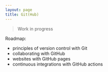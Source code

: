 ```yaml
---
layout: page
title: Git(Hub)
---
```


> Work in progress

Roadmap:

- principles of version control with Git
- collaborating with GitHub
- websites with GitHub pages
- continuous integrations with GitHub actions